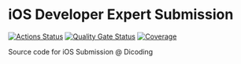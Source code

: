 # iOS Developer Expert Submission

[![Actions Status](https://github.com/dwirandyh/dicoding-ios-expert/workflows/CI/badge.svg)](https://github.com/dwirandyh/dicoding-ios-expert/actions)
[![Quality Gate Status](https://sonarcloud.io/api/project_badges/measure?project=dwirandyh_dicoding-ios-expert&metric=alert_status)](https://sonarcloud.io/dashboard?id=dwirandyh_dicoding-ios-expert)
[![Coverage](https://sonarcloud.io/api/project_badges/measure?project=dwirandyh_dicoding-ios-expert&metric=coverage)](https://sonarcloud.io/dashboard?id=dwirandyh_dicoding-ios-expert)

Source code for iOS Submission @ Dicoding
